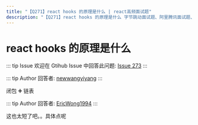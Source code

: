 ```yaml
---
title: "【Q271】react hooks 的原理是什么 | react高频面试题"
description: "【Q271】react hooks 的原理是什么 字节跳动面试题、阿里腾讯面试题、美团小米面试题。"
---
```


# react hooks 的原理是什么

::: tip Issue
欢迎在 Gtihub Issue 中回答此问题: [Issue 273](https://github.com/shfshanyue/Daily-Question/issues/273)
:::

::: tip Author
回答者: [newwangyiyang](https://github.com/newwangyiyang)
:::

闭包 ➕ 链表

::: tip Author
回答者: [EricWong1994](https://github.com/EricWong1994)
:::

>

这也太短了吧。。具体点呢
